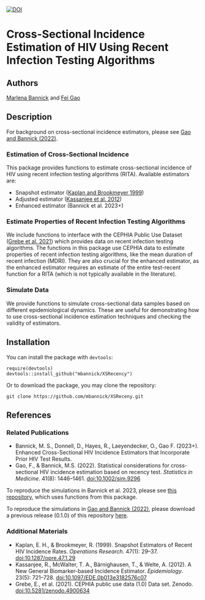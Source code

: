 [![DOI](https://zenodo.org/badge/327072490.svg)](https://zenodo.org/badge/latestdoi/327072490)

# Cross-Sectional Incidence Estimation of HIV Using Recent Infection Testing Algorithms

## Authors
[Marlena Bannick](https://marlenabannick.com/) and [Fei Gao](https://www.fredhutch.org/en/faculty-lab-directory/gao-fei.html)

## Description

For background on cross-sectional incidence estimators, please see [Gao and Bannick (2022)](https://onlinelibrary.wiley.com/doi/abs/10.1002/sim.9296).

### Estimation of Cross-Sectional Incidence
This package provides functions to estimate cross-sectional incidence of HIV using recent infection testing algorithms (RITA). Available estimators are:

- Snapshot estimator ([Kaplan and Brookmeyer 1999](https://doi.org/10.1287/opre.47.1.29))
- Adjusted estimator ([Kassanjee et al. 2012](https://doi.org/10.1097/EDE.0b013e3182576c07))
- Enhanced estimator (Bannick et al. 2023+)

### Estimate Properties of Recent Infection Testing Algorithms
We include functions to interface with the CEPHIA Public Use Dataset ([Grebe et al. 2021](https://doi.org/10.5281/zenodo.4900634)) which provides data on recent infection testing algorithms. The functions in this package use CEPHIA data to estimate properties of recent infection testing algorithms, like the mean duration of recent infection (MDRI). They are also crucial for the enhanced estimator, as the enhanced estimator requires an estimate of the entire test-recent function for a RITA (which is not typically available in the literature).

### Simulate Data
We provide functions to simulate cross-sectional data samples based on different epidemiological dynamics. These are useful for demonstrating how to use cross-sectional incidence estimation techniques and checking the validity of estimators.

## Installation

You can install the package with `devtools`:
```{R}
require(devtools)
devtools::install_github("mbannick/XSRecency")
```

Or to download the package, you may clone the repository:
```{R}
git clone https://github.com/mbannick/XSReceny.git
```

## References

### Related Publications

- Bannick, M. S., Donnell, D., Hayes, R., Laeyendecker, O., Gao F. (2023+). Enhanced Cross-Sectional HIV Incidence Estimators that Incorporate Prior HIV Test Results.
- Gao, F., & Bannick, M.S. (2022). Statistical considerations for cross-sectional HIV incidence estimation based on recency test. *Statistics in Medicine*. 41(8): 1446–1461. [doi:10.1002/sim.9296](https://onlinelibrary.wiley.com/doi/abs/10.1002/sim.9296)

To reproduce the simulations in Bannick et al. 2023, please see [this repository](https://github.com/mbannick/RITA-plus-sims), which
uses functions from this package.

To reproduce the simulations in [Gao and Bannick (2022)](https://onlinelibrary.wiley.com/doi/abs/10.1002/sim.9296), please download a previous release (0.1.0) of this repository [here](https://github.com/mbannick/XSRecency/releases/tag/0.1.0).

### Additional Materials

- Kaplan, E. H., & Brookmeyer, R. (1999). Snapshot Estimators of Recent HIV Incidence Rates. *Operations Research*. 47(1): 29–37. [doi:10.1287/opre.47.1.29](https://doi.org/10.1287/opre.47.1.29)
- Kassanjee, R., McWalter, T. A., Bärnighausen, T., & Welte, A. (2012). A New General Biomarker-based Incidence Estimator. *Epidemiology*. 23(5): 721–728. [doi:10.1097/EDE.0b013e3182576c07](https://doi.org/10.1097/EDE.0b013e3182576c07)
- Grebe, E., et al. (2021). CEPHIA public use data (1.0) Data set. Zenodo. [doi:10.5281/zenodo.4900634](https://doi.org/10.5281/zenodo.4900634)
